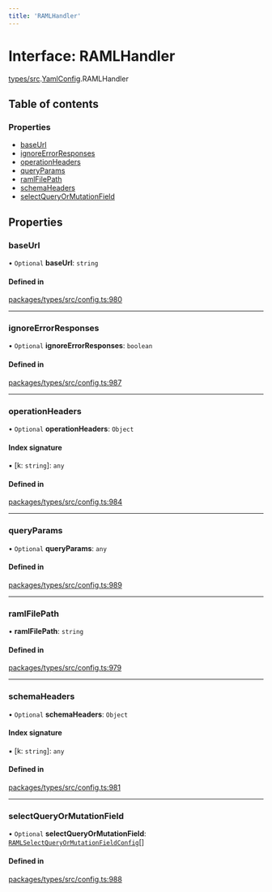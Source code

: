 ```yaml
---
title: 'RAMLHandler'
---
```


# Interface: RAMLHandler

[types/src](../modules/types_src).[YamlConfig](../modules/types_src.YamlConfig).RAMLHandler

## Table of contents

### Properties

- [baseUrl](types_src.YamlConfig.RAMLHandler#baseurl)
- [ignoreErrorResponses](types_src.YamlConfig.RAMLHandler#ignoreerrorresponses)
- [operationHeaders](types_src.YamlConfig.RAMLHandler#operationheaders)
- [queryParams](types_src.YamlConfig.RAMLHandler#queryparams)
- [ramlFilePath](types_src.YamlConfig.RAMLHandler#ramlfilepath)
- [schemaHeaders](types_src.YamlConfig.RAMLHandler#schemaheaders)
- [selectQueryOrMutationField](types_src.YamlConfig.RAMLHandler#selectqueryormutationfield)

## Properties

### baseUrl

• `Optional` **baseUrl**: `string`

#### Defined in

[packages/types/src/config.ts:980](https://github.com/Urigo/graphql-mesh/blob/master/packages/types/src/config.ts#L980)

___

### ignoreErrorResponses

• `Optional` **ignoreErrorResponses**: `boolean`

#### Defined in

[packages/types/src/config.ts:987](https://github.com/Urigo/graphql-mesh/blob/master/packages/types/src/config.ts#L987)

___

### operationHeaders

• `Optional` **operationHeaders**: `Object`

#### Index signature

▪ [k: `string`]: `any`

#### Defined in

[packages/types/src/config.ts:984](https://github.com/Urigo/graphql-mesh/blob/master/packages/types/src/config.ts#L984)

___

### queryParams

• `Optional` **queryParams**: `any`

#### Defined in

[packages/types/src/config.ts:989](https://github.com/Urigo/graphql-mesh/blob/master/packages/types/src/config.ts#L989)

___

### ramlFilePath

• **ramlFilePath**: `string`

#### Defined in

[packages/types/src/config.ts:979](https://github.com/Urigo/graphql-mesh/blob/master/packages/types/src/config.ts#L979)

___

### schemaHeaders

• `Optional` **schemaHeaders**: `Object`

#### Index signature

▪ [k: `string`]: `any`

#### Defined in

[packages/types/src/config.ts:981](https://github.com/Urigo/graphql-mesh/blob/master/packages/types/src/config.ts#L981)

___

### selectQueryOrMutationField

• `Optional` **selectQueryOrMutationField**: [`RAMLSelectQueryOrMutationFieldConfig`](types_src.YamlConfig.RAMLSelectQueryOrMutationFieldConfig)[]

#### Defined in

[packages/types/src/config.ts:988](https://github.com/Urigo/graphql-mesh/blob/master/packages/types/src/config.ts#L988)
